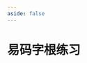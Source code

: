 ```yaml
---
aside: false
---
```

<script setup>
import Train from "@/train/ZigenTrain.vue"
</script>

# 易码字根练习

<Train name="easy_code_gen" zigenJson="/easy-code/zigen.json" fontClass="outi-yima" />
